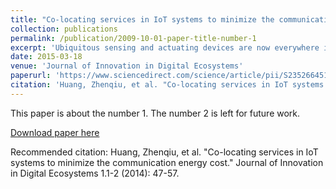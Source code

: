 ```yaml
---
title: "Co-locating services in IoT systems to minimize the communication energy cost"
collection: publications
permalink: /publication/2009-10-01-paper-title-number-1
excerpt: 'Ubiquitous sensing and actuating devices are now everywhere in our living environment as part of the global cyber–physical ecosystem. Sensing and actuating capabilities can be modeled as services to compose intelligent Internet of Things (IoT) applications. An issue for perpetually running and managing these IoT devices is the energy cost. One energy saving strategy is to co-locate several services on one device in order to reduce the computing and communication energy. In this paper, we propose a service merging strategy for mapping and co-locating multiple services on devices. In a multi-hop network, the service co-location problem is formulated as a quadratic programming problem. We show a reduction method that reduces it to the integer programming problem. In a single hop network, the service co-location problem can be modeled as the Maximum Weighted Independent Set (MWIS) problem. We show the algorithm to transform a service flow to a co-location graph, then use known heuristic algorithms to find the maximum independent set which is the basis for making service co-location decisions. The performance of different co-location algorithms are evaluated by simulation in this paper.'
date: 2015-03-18
venue: 'Journal of Innovation in Digital Ecosystems'
paperurl: 'https://www.sciencedirect.com/science/article/pii/S2352664515000061'
citation: 'Huang, Zhenqiu, et al. "Co-locating services in IoT systems to minimize the communication energy cost." Journal of Innovation in Digital Ecosystems 1.1-2 (2014): 47-57.'
---
```

This paper is about the number 1. The number 2 is left for future work.

[Download paper here](https://www.sciencedirect.com/science/article/pii/S2352664515000061)

Recommended citation: Huang, Zhenqiu, et al. "Co-locating services in IoT systems to minimize the communication energy cost." Journal of Innovation in Digital Ecosystems 1.1-2 (2014): 47-57.